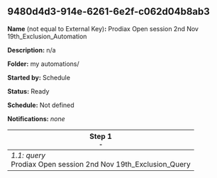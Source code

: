 ## 9480d4d3-914e-6261-6e2f-c062d04b8ab3

**Name** (not equal to External Key)**:** Prodiax Open session 2nd Nov 19th_Exclusion_Automation

**Description:** n/a

**Folder:** my automations/

**Started by:** Schedule

**Status:** Ready

**Schedule:** Not defined

**Notifications:** _none_


| Step 1<br>_<small>-</small>_ |
| --- |
| _1.1: query_<br>Prodiax Open session 2nd Nov 19th_Exclusion_Query |
